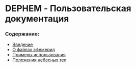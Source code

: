 # DEPHEM - Пользовательская документация
### Содержание:
* [Введение](getting-started.md)
* [О файлах эфемерид](about-ephemeris-files.md)
* [Примеры использования](usage-examples.md)
* [Положения небесных тел](celestial-bodies-calculations.md)